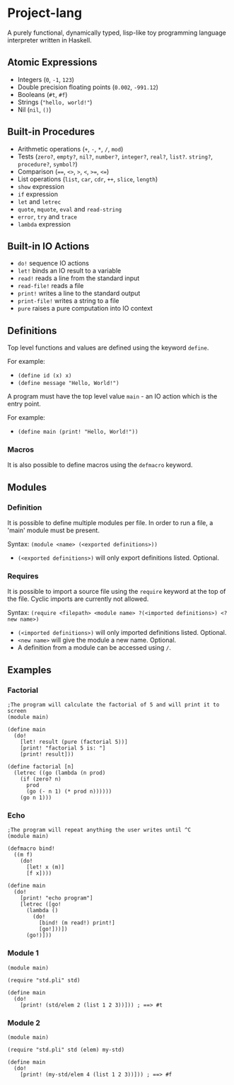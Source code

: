 Project-lang
=========

A purely functional, dynamically typed, lisp-like toy programming language interpreter written in Haskell.


Atomic Expressions
------------------

- Integers (`0`, `-1`, `123`)
- Double precision floating points (`0.002`, `-991.12`)
- Booleans (`#t`, `#f`)
- Strings (`"hello, world!"`)
- Nil (`nil`, `()`)

Built-in Procedures
-------------------

- Arithmetic operations (`+`, `-`, `*`, `/`, `mod`)
- Tests (`zero?`, `empty?`, `nil?`, `number?`, `integer?`, `real?`, `list?`. `string?`, `procedure?`, `symbol?`)
- Comparison (`==`, `<>`, `>`, `<`, `>=`, `<=`)
- List operations (`list`, `car`, `cdr`, `++`, `slice`, `length`)
- `show` expression
- `if` expression
- `let` and `letrec`
- `quote`, `mquote`, `eval` and `read-string`
- `error`, `try` and `trace`
- `lambda` expression

Built-in IO Actions
-------------------

- `do!` sequence IO actions
- `let!` binds an IO result to a variable
- `read!` reads a line from the standard input
- `read-file!` reads a file
- `print!` writes a line to the standard output
- `print-file!` writes a string to a file
- `pure` raises a pure computation into IO context


Definitions
-----------

Top level functions and values are defined using the keyword `define`.

For example:

- `(define id (x) x)`
- `(define message "Hello, World!")`


A program must have the top level value `main` - an IO action which is the entry point.

For example:

- `(define main (print! "Hello, World!"))`


### Macros

It is also possible to define macros using the `defmacro` keyword.

Modules
-------

### Definition

It is possible to define multiple modules per file. In order to run a file, a 'main' module must be present.

Syntax: `(module <name> (<exported definitions>))`

- `(<exported definitions>)` will only export definitions listed. Optional.


### Requires

It is possible to import a source file using the `require` keyword at the top of the file. Cyclic imports are currently not allowed.

Syntax: `(require <filepath> <module name> ?(<imported definitions>) <?new name>)`

- `(<imported definitions>)` will only imported definitions listed. Optional.
- `<new name>` will give the module a new name. Optional.
- A definition from a module can be accessed using `/`.


Examples
--------

### Factorial

```rkt
;The program will calculate the factorial of 5 and will print it to screen
(module main)

(define main
  (do!
    [let! result (pure (factorial 5))]
    [print! "factorial 5 is: "]
    [print! result]))

(define factorial [n] 
  (letrec ((go (lambda (n prod)
    (if (zero? n)
      prod
      (go (- n 1) (* prod n))))))
    (go n 1)))

```

### Echo

```rkt
;The program will repeat anything the user writes until ^C
(module main)

(defmacro bind!
  ((m f)
    (do!
      [let! x (m)]
      [f x])))

(define main
  (do!
    [print! "echo program"]
    [letrec ([go!
      (lambda ()
        (do!
          [bind! (m read!) print!]
          [go!]))])
      (go!)]))
```

### Module 1

```rkt
(module main)

(require "std.pli" std)

(define main
  (do!
    [print! (std/elem 2 (list 1 2 3))])) ; ==> #t
```


### Module 2

```rkt
(module main)

(require "std.pli" std (elem) my-std)

(define main
  (do!
    [print! (my-std/elem 4 (list 1 2 3))])) ; ==> #f

```
